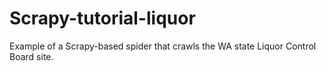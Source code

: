 Scrapy-tutorial-liquor
======================

Example of a Scrapy-based spider that crawls the WA state Liquor Control Board site.